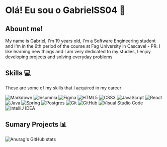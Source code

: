 # Olá! Eu sou o GabrielSS04 👋

## Abount me!

My name is Gabriel, I'm 19 years old, I'm a Software Engineering student and I'm in the 6th period of the course at Fag University in Cascavel - PR. I like learning new things and I am very dedicated to my studies, I enjoy developing projects and solving everyday problems

## Skills :computer:

These are some of my skills that I acquired in my career

![Markdown](https://img.shields.io/badge/markdown-%23000000.svg?logo=markdown&logoColor=white)
![Insomnia](https://img.shields.io/badge/Insomnia-black?logo=insomnia&logoColor=5849BE)
![Figma](https://img.shields.io/badge/figma-%23F24E1E.svg?logo=figma&logoColor=white)
![HTML5](https://img.shields.io/badge/html5-%23E34F26.svg?logo=html5&logoColor=white)
![CSS3](https://img.shields.io/badge/css3-%231572B6.svg?logo=css3&logoColor=white)
![JavaScript](https://img.shields.io/badge/javascript-%23323330.svg?logo=javascript&logoColor=%23F7DF1E)
![React](https://img.shields.io/badge/react-%2320232a.svg?logo=react&logoColor=%2361DAFB)
![Java](https://img.shields.io/badge/java-%23ED8B00.svg?logo=java&logoColor=white)
![Spring](https://img.shields.io/badge/spring-%236DB33F.svg?logo=spring&logoColor=white)
![Postgres](https://img.shields.io/badge/postgres-%23316192.svg?logo=postgresql&logoColor=white)
![Git](https://img.shields.io/badge/git-%23F05033.svg?logo=git&logoColor=white)
![GitHub](https://img.shields.io/badge/github-%23121011.svg?logo=github&logoColor=white)
![Visual Studio Code](https://img.shields.io/badge/Visual%20Studio%20Code-0078d7.svg?logo=visual-studio-code&logoColor=white)
![IntelliJ IDEA](https://img.shields.io/badge/IntelliJIDEA-000000.svg?logo=intellij-idea&logoColor=white)

## Sumary Projects :bar_chart:

![Anurag's GitHub stats](https://github-readme-stats.vercel.app/api?username=GabrielSS04&show_icons=true&include_all_commits=true&count_private=true&theme=tokyonight)
